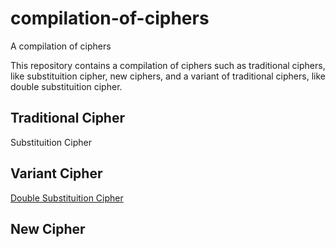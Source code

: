 # compilation-of-ciphers
A compilation of ciphers

This repository contains a compilation of ciphers such as traditional ciphers, like substituition cipher, new ciphers, and a variant of traditional ciphers, like double substituition cipher.

## Traditional Cipher
Substituition Cipher

## Variant Cipher
[Double Substituition Cipher](https://github.com/Muhazerin/compilation-of-ciphers/tree/master/dsc)

## New Cipher
